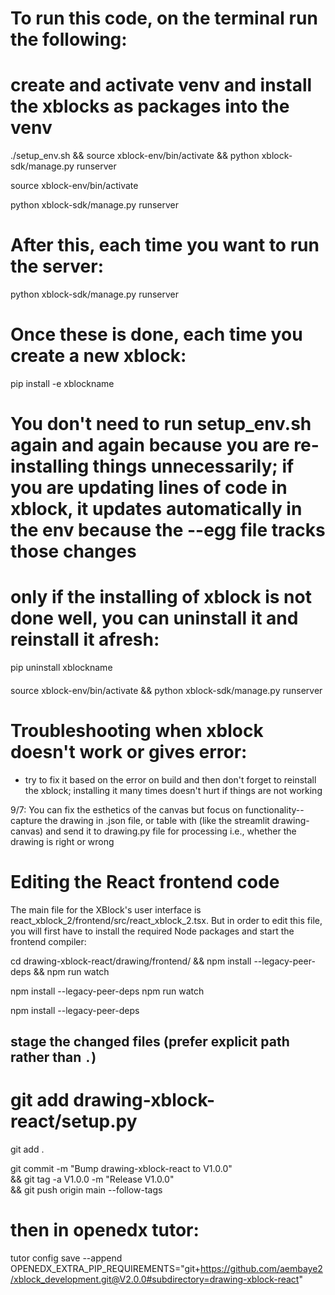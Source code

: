 # To run this code,  on the terminal run the following:

# create and activate venv and install the xblocks as packages into the venv

./setup_env.sh && source xblock-env/bin/activate && python xblock-sdk/manage.py runserver 

source xblock-env/bin/activate 

python xblock-sdk/manage.py runserver

# After this, each time you want to run the server:

python xblock-sdk/manage.py runserver 

# Once these is done, each time you create a new xblock:
pip install -e xblockname

# You don't need to run setup_env.sh again and again because you are re-installing things unnecessarily; if you are updating lines of code in xblock, it updates automatically in the env because the --egg file tracks those changes

# only if the installing of xblock is not done well, you can uninstall it and reinstall it afresh:

pip uninstall xblockname

####
source xblock-env/bin/activate && python xblock-sdk/manage.py runserver 


# Troubleshooting when xblock doesn't work or gives error:

- try to fix it based on the error on build and then don't forget to reinstall the xblock; installing it many times doesn't hurt if things are not working

9/7:  You can fix the esthetics of the canvas but focus on functionality-- capture the drawing in .json file, or table with (like the streamlit drawing-canvas) and send it to drawing.py file for processing i.e., whether the drawing is right or wrong

# Editing the React frontend code
The main file for the XBlock's user interface is react_xblock_2/frontend/src/react_xblock_2.tsx. But in order to edit this file, you will first have to install the required Node packages and start the frontend compiler:

cd drawing-xblock-react/drawing/frontend/ && npm install --legacy-peer-deps && npm run watch

npm install --legacy-peer-deps
npm run watch

npm install --legacy-peer-deps

## stage the changed files (prefer explicit path rather than `.`)
# git add drawing-xblock-react/setup.py
git add .

git commit -m "Bump drawing-xblock-react to V1.0.0" \
 && git tag -a V1.0.0 -m "Release V1.0.0" \
 && git push origin main --follow-tags


# then in openedx tutor:

tutor config save --append OPENEDX_EXTRA_PIP_REQUIREMENTS="git+https://github.com/aembaye2/xblock_development.git@V2.0.0#subdirectory=drawing-xblock-react"